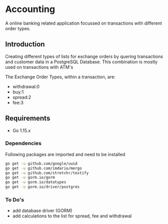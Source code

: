 # Accounting #

A online banking related application focussed on transactions
with different order types.

## Introduction ##

Creating different types of lists for exchange orders by quering transactions and
customer data in a PostgreSQL Database. This combination is mostly used on transactions
with ATM's

The Exchange Order Types, within a transaction, are:

* withdrawal:0
* buy:1
* spread:2
* fee:3

## Requirements ##

* Go 1.15.x

### Dependencies ###

Following packages are imported and need to be installed

```sh
go get -u github.com/google/uuid
go get -u github.com/imdario/mergo
go get -u github.com/stretchr/testify
go get -u gorm.io/gorm
go get -u gorm.io/datatypes
go get -u gorm.io/driver/postgres

```

### To Do's ###

* add database driver (GORM)
* add calculations to the list for spread, fee and withdrawal

